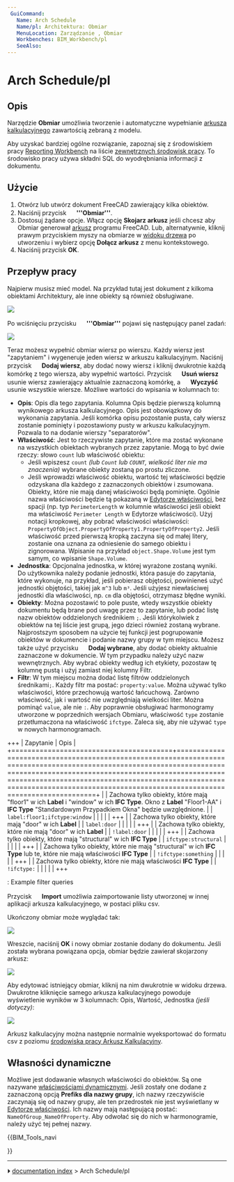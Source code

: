 ```yaml
---
 GuiCommand:
   Name: Arch Schedule
   Name/pl: Architektura: Obmiar
   MenuLocation: Zarządzanie , Obmiar
   Workbenches: BIM_Workbench/pl
   SeeAlso: 
---
```


# Arch Schedule/pl



## Opis

Narzędzie **Obmiar** umożliwia tworzenie i automatyczne wypełnianie [arkusza kalkulacyjnego](Spreadsheet_Workbench/pl.md) zawartością zebraną z modelu.

Aby uzyskać bardziej ogólne rozwiązanie, zapoznaj się z środowiskiem pracy [Reporting Workbench](https://github.com/furti/FreeCAD-Reporting/tree/master) na liście [zewnętrznych środowisk pracy](External_workbenches/pl.md). To środowisko pracy używa składni SQL do wyodrębniania informacji z dokumentu.



## Użycie

1.  Otwórz lub utwórz dokument FreeCAD zawierający kilka obiektów.
2.  Naciśnij przycisk **<img src="images/Arch_Schedule.svg" width=16px> '''Obmiar'''**.
3.  Dostosuj żądane opcje. Włącz opcję **Skojarz arkusz** jeśli chcesz aby Obmiar generował [arkusz](Spreadsheet_Workbench/pl.md) programu FreeCAD. Lub, alternatywnie, kliknij prawym przyciskiem myszy na obmiarze w [widoku drzewa](Tree_view/pl.md) po utworzeniu i wybierz opcję **Dołącz arkusz** z menu kontekstowego.
4.  Naciśnij przycisk **OK**.



## Przepływ pracy 

Najpierw musisz mieć model. Na przykład tutaj jest dokument z kilkoma obiektami Architektury, ale inne obiekty są również obsługiwane.

![](images/Arch_schedule_example01.jpg )

Po wciśnięciu przycisku **<img src="images/Arch_Schedule.svg" width=16px> '''Obmiar'''** pojawi się następujący panel zadań:

![](images/ArchSchedule.png )

Teraz możesz wypełnić obmiar wiersz po wierszu. Każdy wiersz jest \"zapytaniem\" i wygeneruje jeden wiersz w arkuszu kalkulacyjnym. Naciśnij przycisk **<img src="images/List-add.svg" width=16px> Dodaj wiersz**, aby dodać nowy wiersz i kliknij dwukrotnie każdą komórkę z tego wiersza, aby wypełnić wartości. Przycisk **<img src="images/List-remove.svg" width=16px> Usuń wiersz** usunie wiersz zawierający aktualnie zaznaczoną komórkę, a **<img src="images/Delete.svg" width=16px> Wyczyść** usunie wszystkie wiersze. Możliwe wartości do wpisania w kolumnach to:

-   **Opis**: Opis dla tego zapytania. Kolumna Opis będzie pierwszą kolumną wynikowego arkusza kalkulacyjnego. Opis jest obowiązkowy do wykonania zapytania. Jeśli komórka opisu pozostanie pusta, cały wiersz zostanie pominięty i pozostawiony pusty w arkuszu kalkulacyjnym. Pozwala to na dodanie wierszy \"separatorów\".
-   **Właściwość**: Jest to rzeczywiste zapytanie, które ma zostać wykonane na wszystkich obiektach wybranych przez zapytanie. Mogą to być dwie rzeczy: słowo `count` lub właściwość obiektu:
    -   Jeśli wpiszesz `count` *(lub `Count` lub `COUNT`, wielkość liter nie ma znaczenia)* wybrane obiekty zostaną po prostu zliczone.
    -   Jeśli wprowadzi właściwość obiektu, wartość tej właściwości będzie odzyskana dla każdego z zaznaczonych obiektów i zsumowana. Obiekty, które nie mają danej właściwości będą pominięte. Ogólnie nazwa właściwości będzie tą pokazaną w [Edytorze właściwości](Property_editor/pl.md), bez spacji (np. typ `PerimeterLength` w kolumnie właściwości jeśli obiekt ma właściwość `Perimeter Length` w Edytorze właściwości). Użyj notacji kropkowej, aby pobrać właściwości właściwości: `PropertyOfObject.PropertyOfProperty1.PropertyOfProperty2`. Jeśli właściwość przed pierwszą kropką zaczyna się od małej litery, zostanie ona uznana za odniesienie do samego obiektu i zignorowana. Wpisanie na przykład `object.Shape.Volume` jest tym samym, co wpisanie `Shape.Volume`.
-   **Jednostka**: Opcjonalna jednostka, w której wyrażone zostaną wyniki. Do użytkownika należy podanie jednostki, która pasuje do zapytania, które wykonuje, na przykład, jeśli pobierasz objętości, powinieneś użyć jednostki objętości, takiej jak `m^3` lub `m³`. Jeśli użyjesz niewłaściwej jednostki dla właściwości, np. `cm` dla objętości, otrzymasz błędne wyniki.
-   **Obiekty**: Można pozostawić to pole puste, wtedy wszystkie obiekty dokumentu będą brane pod uwagę przez to zapytanie, lub podać listę nazw obiektów oddzielonych średnikiem `;`. Jeśli którykolwiek z obiektów na tej liście jest grupą, jego dzieci również zostaną wybrane. Najprostszym sposobem na użycie tej funkcji jest pogrupowanie obiektów w dokumencie i podanie nazwy grupy w tym miejscu. Możesz także użyć przycisku **<img src="images/Edit-select-all.svg" width=16px> Dodaj wybrane**, aby dodać obiekty aktualnie zaznaczone w dokumencie. W tym przypadku należy użyć nazw wewnętrznych. Aby wybrać obiekty według ich etykiety, pozostaw tę kolumnę pustą i użyj zamiast niej kolumny Filtr.
-   **Filtr**: W tym miejscu można dodać listę filtrów oddzielonych średnikami`;`. Każdy filtr ma postać: `property:value`. Można używać tylko właściwości, które przechowują wartość łańcuchową. Zarówno właściwość, jak i wartość nie uwzględniają wielkości liter. Można pominąć `value`, ale nie `:`. Aby poprawnie obsługiwać harmonogramy utworzone w poprzednich wersjach Obmiaru, właściwość `type` zostanie przetłumaczona na właściwość `ifctype`. Zaleca się, aby nie używać `type` w nowych harmonogramach.

+++
| Zapytanie                              | Opis                                                                                                                                                                                                                                                                                                           |
+========================================+================================================================================================================================================================================================================================================================================================================+
|                         | Zachowa tylko obiekty, które mają \"floor1\" w ich **Label** i \"window\" w ich **IFC Type**. Okno z **Label** \"Floor1-AA\" i **IFC Type** \"Standardowym Przypadkiem Okna\" będzie uwzględnione. |
| `label:floor1;ifctype:window` |                                                                                                                                                                                                                                                                                                                |
|                                     |                                                                                                                                                                                                                                                                                                                |
+++
|                         | Zachowa tylko obiekty, które mają \"door\" w ich **Label**                                                                                                                                                                                                                          |
| `label:door`                  |                                                                                                                                                                                                                                                                                                                |
|                                     |                                                                                                                                                                                                                                                                                                                |
+++
|                         | Zachowa tylko obiekty, które nie mają \"door\" w ich **Label**                                                                                                                                                                                                                      |
| `!label:door`                 |                                                                                                                                                                                                                                                                                                                |
|                                     |                                                                                                                                                                                                                                                                                                                |
+++
|                         | Zachowa tylko obiekty, które mają \"structural\" w ich **IFC Type**                                                                                                                                                                                                                 |
| `ifctype:structural`          |                                                                                                                                                                                                                                                                                                                |
|                                     |                                                                                                                                                                                                                                                                                                                |
+++
|                         | Zachowa tylko obiekty, które nie mają \"structural\" w ich **IFC Type** lub te, które nie mają właściwości **IFC Type**                                                                                                                                  |
| `!ifctype:something`          |                                                                                                                                                                                                                                                                                                                |
|                                     |                                                                                                                                                                                                                                                                                                                |
+++
|                         | Zachowa tylko obiekty, które nie mają właściwości **IFC Type**                                                                                                                                                                                                                      |
| `!ifctype:`                   |                                                                                                                                                                                                                                                                                                                |
|                                     |                                                                                                                                                                                                                                                                                                                |
+++

: Example filter queries

Przycisk **<img src="images/Document-open.svg" width=16px> Import** umożliwia zaimportowanie listy utworzonej w innej aplikacji arkusza kalkulacyjnego, w postaci pliku csv.

Ukończony obmiar może wyglądać tak:

![](images/ArchScheduleExample.png )

Wreszcie, naciśnij **OK** i nowy obmiar zostanie dodany do dokumentu. Jeśli została wybrana powiązana opcja, obmiar będzie zawierał skojarzony arkusz:

![](images/Arch_schedule_example04.jpg )

Aby edytować istniejący obmiar, kliknij na nim dwukrotnie w widoku drzewa. Dwukrotne kliknięcie samego arkusza kalkulacyjnego powoduje wyświetlenie wyników w 3 kolumnach: Opis, Wartość, Jednostka *(jeśli dotyczy)*:

![](images/Arch_schedule_example05.jpg )

Arkusz kalkulacyjny można następnie normalnie wyeksportować do formatu csv z poziomu [środowiska pracy Arkusz Kalkulacyjny](Spreadsheet_Workbench/pl.md).



## Własności dynamiczne 

Możliwe jest dodawanie własnych właściwości do obiektów. Są one nazywane [właściwościami dynamicznymi](Property_editor/pl#Działania.md). Jeśli zostały one dodane z zaznaczoną opcją **Prefiks dla nazwy grupy**, ich nazwy rzeczywiście zaczynają się od nazwy grupy, ale ten przedrostek nie jest wyświetlany w [Edytorze właściwości](Property_editor/pl.md). Ich nazwy mają następującą postać: `NameOfGroup_NameOfProperty`. Aby odwołać się do nich w harmonogramie, należy użyć tej pełnej nazwy.





{{BIM_Tools_navi

}}



---
⏵ [documentation index](../README.md) > Arch Schedule/pl
